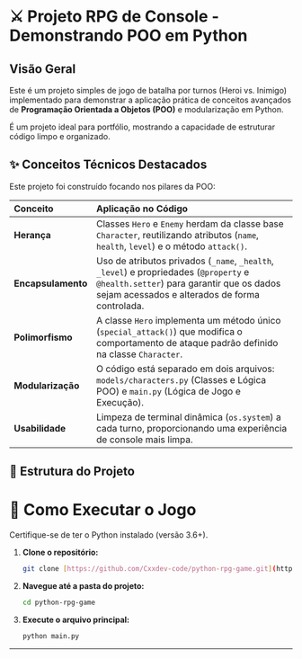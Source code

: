 # ⚔️ Projeto RPG de Console - Demonstrando POO em Python

## Visão Geral
Este é um projeto simples de jogo de batalha por turnos (Heroi vs. Inimigo) implementado para demonstrar a aplicação prática de conceitos avançados de **Programação Orientada a Objetos (POO)** e modularização em Python.

É um projeto ideal para portfólio, mostrando a capacidade de estruturar código limpo e organizado.

## ✨ Conceitos Técnicos Destacados

Este projeto foi construído focando nos pilares da POO:

| Conceito | Aplicação no Código |
| :--- | :--- |
| **Herança** | Classes `Hero` e `Enemy` herdam da classe base `Character`, reutilizando atributos (`name`, `health`, `level`) e o método `attack()`. |
| **Encapsulamento** | Uso de atributos privados (`_name`, `_health`, `_level`) e propriedades (`@property` e `@health.setter`) para garantir que os dados sejam acessados e alterados de forma controlada. |
| **Polimorfismo** | A classe `Hero` implementa um método único (`special_attack()`) que modifica o comportamento de ataque padrão definido na classe `Character`. |
| **Modularização** | O código está separado em dois arquivos: `models/characters.py` (Classes e Lógica POO) e `main.py` (Lógica de Jogo e Execução). |
| **Usabilidade** | Limpeza de terminal dinâmica (`os.system`) a cada turno, proporcionando uma experiência de console mais limpa. |

## 📁 Estrutura do Projeto


# 🚀 Como Executar o Jogo

Certifique-se de ter o Python instalado (versão 3.6+).

1.  **Clone o repositório:**
    ```bash
    git clone [https://github.com/Cxxdev-code/python-rpg-game.git](https://github.com/Cxxdev-code/python-rpg-game.git)
    ```

2.  **Navegue até a pasta do projeto:**
    ```bash
    cd python-rpg-game
    ```

3.  **Execute o arquivo principal:**
    ```bash
    python main.py
    ```
---
